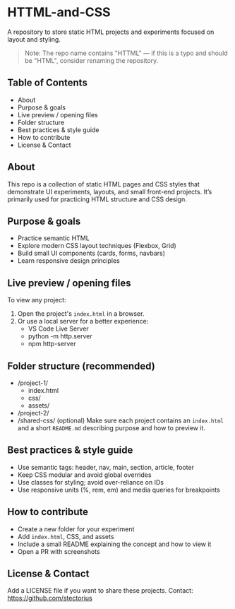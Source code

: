 # HTTML-and-CSS

A repository to store static HTML projects and experiments focused on layout and styling.

> Note: The repo name contains "HTTML" — if this is a typo and should be "HTML", consider renaming the repository.

## Table of Contents
- About
- Purpose & goals
- Live preview / opening files
- Folder structure
- Best practices & style guide
- How to contribute
- License & Contact

## About
This repo is a collection of static HTML pages and CSS styles that demonstrate UI experiments, layouts, and small front-end projects. It’s primarily used for practicing HTML structure and CSS design.

## Purpose & goals
- Practice semantic HTML
- Explore modern CSS layout techniques (Flexbox, Grid)
- Build small UI components (cards, forms, navbars)
- Learn responsive design principles

## Live preview / opening files
To view any project:
1. Open the project's `index.html` in a browser.
2. Or use a local server for a better experience:
   - VS Code Live Server
   - python -m http.server
   - npm http-server

## Folder structure (recommended)
- /project-1/
  - index.html
  - css/
  - assets/
- /project-2/
- /shared-css/ (optional)
Make sure each project contains an `index.html` and a short `README.md` describing purpose and how to preview it.

## Best practices & style guide
- Use semantic tags: header, nav, main, section, article, footer
- Keep CSS modular and avoid global overrides
- Use classes for styling; avoid over-reliance on IDs
- Use responsive units (%, rem, em) and media queries for breakpoints

## How to contribute
- Create a new folder for your experiment
- Add `index.html`, CSS, and assets
- Include a small README explaining the concept and how to view it
- Open a PR with screenshots

## License & Contact
Add a LICENSE file if you want to share these projects. Contact: https://github.com/stectorius
